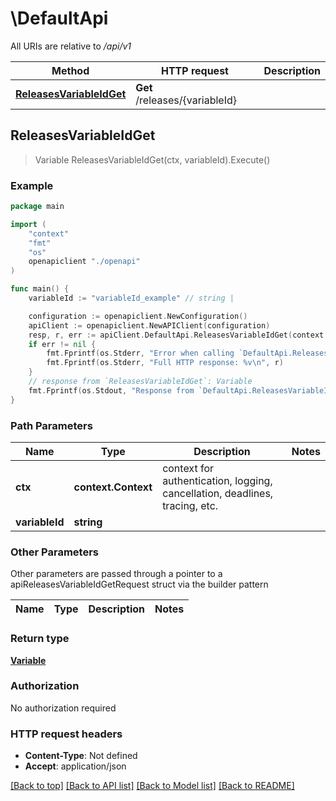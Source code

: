 # \DefaultApi

All URIs are relative to */api/v1*

Method | HTTP request | Description
------------- | ------------- | -------------
[**ReleasesVariableIdGet**](Documents/xebialabs/go-remote-runner-wrapper/api/release/docs/DefaultApi.md#ReleasesVariableIdGet) | **Get** /releases/{variableId} | 



## ReleasesVariableIdGet

> Variable ReleasesVariableIdGet(ctx, variableId).Execute()



### Example

```go
package main

import (
    "context"
    "fmt"
    "os"
    openapiclient "./openapi"
)

func main() {
    variableId := "variableId_example" // string | 

    configuration := openapiclient.NewConfiguration()
    apiClient := openapiclient.NewAPIClient(configuration)
    resp, r, err := apiClient.DefaultApi.ReleasesVariableIdGet(context.Background(), variableId).Execute()
    if err != nil {
        fmt.Fprintf(os.Stderr, "Error when calling `DefaultApi.ReleasesVariableIdGet``: %v\n", err)
        fmt.Fprintf(os.Stderr, "Full HTTP response: %v\n", r)
    }
    // response from `ReleasesVariableIdGet`: Variable
    fmt.Fprintf(os.Stdout, "Response from `DefaultApi.ReleasesVariableIdGet`: %v\n", resp)
}
```

### Path Parameters


Name | Type | Description  | Notes
------------- | ------------- | ------------- | -------------
**ctx** | **context.Context** | context for authentication, logging, cancellation, deadlines, tracing, etc.
**variableId** | **string** |  | 

### Other Parameters

Other parameters are passed through a pointer to a apiReleasesVariableIdGetRequest struct via the builder pattern


Name | Type | Description  | Notes
------------- | ------------- | ------------- | -------------


### Return type

[**Variable**](Documents/xebialabs/go-remote-runner-wrapper/api/release/docs/Variable.md)

### Authorization

No authorization required

### HTTP request headers

- **Content-Type**: Not defined
- **Accept**: application/json

[[Back to top]](#) [[Back to API list]](Documents/xebialabs/go-remote-runner-wrapper/api/release/README.mdbialabs/go-remote-runner-wrapper/api/release/README.md#documentation-for-api-endpoints)
[[Back to Model list]](Documents/xebialabs/go-remote-runner-wrapper/api/release/README.mdbialabs/go-remote-runner-wrapper/api/release/README.md#documentation-for-models)
[[Back to README]](Documents/xebialabs/go-remote-runner-wrapper/api/release/README.mdbialabs/go-remote-runner-wrapper/api/release/README.md)

